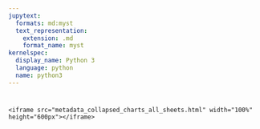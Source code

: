 ```yaml
---
jupytext:
  formats: md:myst
  text_representation:
    extension: .md
    format_name: myst
kernelspec:
  display_name: Python 3
  language: python
  name: python3
---
```


# 

```{raw} html
<iframe src="metadata_collapsed_charts_all_sheets.html" width="100%" height="600px"></iframe>
```

